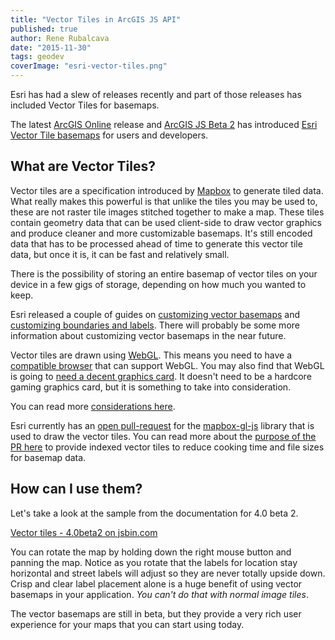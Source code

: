 ```yaml
---
title: "Vector Tiles in ArcGIS JS API"
published: true
author: Rene Rubalcava
date: "2015-11-30"
tags: geodev
coverImage: "esri-vector-tiles.png"
---
```


Esri has had a slew of releases recently and part of those releases has included Vector Tiles for basemaps.

The latest [ArcGIS Online](http://blogs.esri.com/esri/arcgis/2015/11/19/whats-new-in-arcgis-online-november-2015/) release and [ArcGIS JS Beta 2](http://blogs.esri.com/esri/arcgis/2015/11/19/arcgis-api-for-javascript-4-0-beta-2-released/) has introduced [Esri Vector Tile basemaps](http://blogs.esri.com/esri/arcgis/2015/11/18/introducing-esri-vector-basemaps-beta/) for users and developers.

## What are Vector Tiles?

Vector tiles are a specification introduced by [Mapbox](https://github.com/mapbox/vector-tile-spec) to generate tiled data. What really makes this powerful is that unlike the tiles you may be used to, these are not raster tile images stitched together to make a map. These tiles contain geometry data that can be used client-side to draw vector graphics and produce cleaner and more customizable basemaps. It's still encoded data that has to be processed ahead of time to generate this vector tile data, but once it is, it can be fast and relatively small.

There is the possibility of storing an entire basemap of vector tiles on your device in a few gigs of storage, depending on how much you wanted to keep.

Esri released a couple of guides on [customizing vector basemaps](http://blogs.esri.com/esri/arcgis/2015/11/19/how-to-customize-esri-vector-basemaps/) and [customizing boundaries and labels](http://blogs.esri.com/esri/arcgis/2015/11/23/customize-esri-vector-basemap-boundaries-and-labels/). There will probably be some more information about customizing vector basemaps in the near future.

Vector tiles are drawn using [WebGL](https://developer.mozilla.org/en-US/docs/Web/API/WebGL_API). This means you need to have a [compatible browser](http://caniuse.com/#search=webgl) that can support WebGL. You may also find that WebGL is going to [need a decent graphics card](https://support.mozilla.org/en-US/kb/upgrade-graphics-drivers-use-hardware-acceleration). It doesn't need to be a hardcore gaming graphics card, but it is something to take into consideration.

You can read more [considerations here](http://blogs.esri.com/esri/supportcenter/2015/11/18/considerations-for-using-vector-tile-layers-in-arcgis-online/).

Esri currently has an [open pull-request](https://github.com/mapbox/mapbox-gl-js/pull/1377) for the [mapbox-gl-js](https://github.com/mapbox/mapbox-gl-js) library that is used to draw the vector tiles. You can read more about the [purpose of the PR here](https://gist.github.com/odoe/ce6a150658526901ef27#file-vector-tile-pr-md) to provide indexed vector tiles to reduce cooking time and file sizes for basemap data.

## How can I use them?

Let's take a look at the sample from the documentation for 4.0 beta 2.

[Vector tiles - 4.0beta2 on jsbin.com](http://jsbin.com/jolume/1/embed?output)


You can rotate the map by holding down the right mouse button and panning the map. Notice as you rotate that the labels for location stay horizontal and street labels will adjust so they are never totally upside down. Crisp and clear label placement alone is a huge benefit of using vector basemaps in your application. _You can't do that with normal image tiles_.

The vector basemaps are still in beta, but they provide a very rich user experience for your maps that you can start using today.
